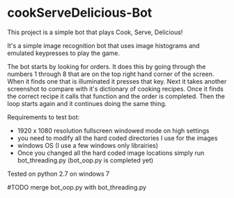 cookServeDelicious-Bot
======================

This project is a simple bot that plays Cook, Serve, Delicious! 

It's a simple image recognition bot that uses image histograms and emulated keypresses to play the game.

The bot starts by looking for orders. It does this by going through the numbers 1 through 8 that are on the top right hand
corner of the screen. When it finds one that is illuminated it presses that key. Next it takes another screenshot
to compare with it's dictionary of cooking recipes. Once it finds the correct recipe it calls that function and the order
is completed. Then the loop starts again and it continues doing the same thing.


Requirements to test bot:

- 1920 x 1080 resolution fullscreen windowed mode on high settings
- you need to modify all the hard coded directories I use for the images
- windows OS (I use a few windows only librairies)
- Once you changed all the hard coded image locations simply run bot_threading.py (bot_oop.py is completed yet)


Tested on python 2.7 on windows 7

#TODO
merge bot_oop.py with bot_threading.py
